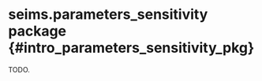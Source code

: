 seims.parameters_sensitivity package {#intro_parameters_sensitivity_pkg}
========================================================================

TODO.
